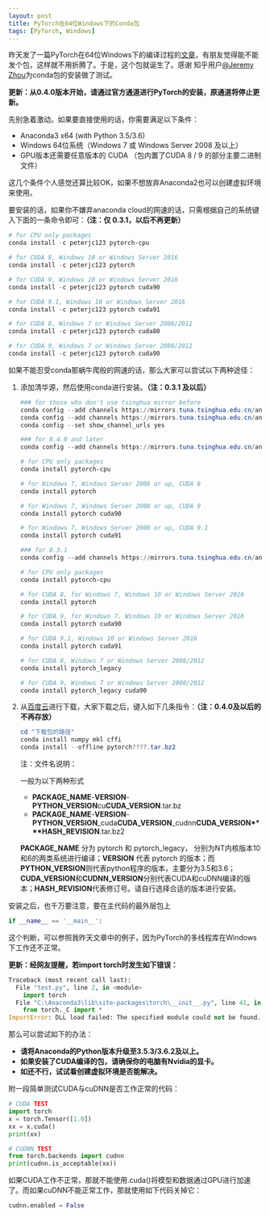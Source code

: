 ```yaml
---
layout: post
title: PyTorch在64位Windows下的Conda包
tags: [PyTorch, Windows]
---
```

昨天发了一篇PyTorch在64位Windows下的编译过程的[文章](/2017-05-11-pytorch-compile/)，有朋友觉得能不能发个包，这样就不用折腾了。于是，这个包就诞生了。感谢
知乎用户[@Jeremy Zhou](https://www.zhihu.com/people/c5b7d1e582f38be362aac663f691da77)为conda包的安装做了测试。

__更新：从0.4.0版本开始，请通过官方通道进行PyTorch的安装，原通道将停止更新。__

先别急着激动。如果要直接使用的话，你需要满足以下条件：
- Anaconda3 x64 (with Python 3.5/3.6)
- Windows 64位系统（Windows 7 或 Windows Server 2008 及以上）
- GPU版本还需要任意版本的 CUDA （包内置了CUDA 8 / 9 的部分主要二进制文件）

这几个条件个人感觉还算比较OK，如果不想放弃Anaconda2也可以创建虚拟环境来使用。

要安装的话，如果你不嫌弃anaconda cloud的网速的话，只需根据自己的系统键入下面的一条命令即可：__（注：仅 0.3.1，以后不再更新）__

```powershell
# for CPU only packages
conda install -c peterjc123 pytorch-cpu

# for CUDA 8, Windows 10 or Windows Server 2016
conda install -c peterjc123 pytorch

# for CUDA 9, Windows 10 or Windows Server 2016
conda install -c peterjc123 pytorch cuda90

# for CUDA 9.1, Windows 10 or Windows Server 2016
conda install -c peterjc123 pytorch cuda91

# for CUDA 8, Windows 7 or Windows Server 2008/2012
conda install -c peterjc123 pytorch cuda80

# for CUDA 9, Windows 7 or Windows Server 2008/2012
conda install -c peterjc123 pytorch cuda90
```

如果不能忍受conda那蜗牛爬般的网速的话，那么大家可以尝试以下两种途径：

1. 添加清华源，然后使用conda进行安装。__（注：0.3.1 及以后）__

    ```powershell
    ### for those who don't use tsinghua mirror before
    conda config --add channels https://mirrors.tuna.tsinghua.edu.cn/anaconda/pkgs/free/
    conda config --add channels https://mirrors.tuna.tsinghua.edu.cn/anaconda/pkgs/main/
    conda config --set show_channel_urls yes

    ### for 0.4.0 and later
    conda config --add channels https://mirrors.tuna.tsinghua.edu.cn/anaconda/cloud/pytorch/

    # for CPU only packages
    conda install pytorch-cpu

    # for Windows 7, Windows Server 2008 or up, CUDA 8
    conda install pytorch

    # for Windows 7, Windows Server 2008 or up, CUDA 9
    conda install pytorch cuda90

    # for Windows 7, Windows Server 2008 or up, CUDA 9.1
    conda install pytorch cuda91

    ### for 0.3.1
    conda config --add channels https://mirrors.tuna.tsinghua.edu.cn/anaconda/cloud/peterjc123/

    # for CPU only packages
    conda install pytorch-cpu

    # for CUDA 8, for Windows 7, Windows 10 or Windows Server 2016
    conda install pytorch

    # for CUDA 9, for Windows 7, Windows 10 or Windows Server 2016
    conda install pytorch cuda90

    # for CUDA 9.1, Windows 10 or Windows Server 2016
    conda install pytorch cuda91

    # for CUDA 8, Windows 7 or Windows Server 2008/2012
    conda install pytorch_legacy

    # for CUDA 9, Windows 7 or Windows Server 2008/2012
    conda install pytorch_legacy cuda90
    ```

2. 从[百度云](https://link.zhihu.com/?target=https%3A//pan.baidu.com/s/1dF6ayLr)进行下载，大家下载之后，键入如下几条指令：__（注：0.4.0及以后的不再存放）__

    ```powershell
    cd "下载包的路径"
    conda install numpy mkl cffi
    conda install --offline pytorch????.tar.bz2
    ```

    注：文件名说明：

    一般为以下两种形式
    - **PACKAGE_NAME**-**VERSION**-**PYTHON_VERSION**cu**CUDA_VERSION**.tar.bz
    - **PACKAGE_NAME**-**VERSION**-**PYTHON_VERSION**_cuda**CUDA_VERSION**_cudnn**CUDA_VERSION****HASH_REVISION**.tar.bz2

    **PACKAGE_NAME** 分为 pytorch 和 pytorch_legacy， 分别为NT内核版本10和6的两类系统进行编译；__VERSION__ 代表 pytorch 的版本；而**PYTHON_VERSION**则代表python程序的版本，主要分为3.5和3.6；**CUDA_VERSION**和**CUDNN_VERSION**分别代表CUDA和cuDNN编译的版本；**HASH_REVISION**代表修订号。请自行选择合适的版本进行安装。

安装之后，也千万要注意，要在主代码的最外层包上
```python
if __name__ == '__main__':
```
这个判断，可以参照我昨天文章中的例子，因为PyTorch的多线程库在Windows下工作还不正常。

__更新：经网友提醒，若import torch时发生如下错误：__

```python
Traceback (most recent call last):
  File "test.py", line 2, in <module>
    import torch
  File "C:\Anaconda3\lib\site-packages\torch\__init__.py", line 41, in <module>
    from torch._C import *
ImportError: DLL load failed: The specified module could not be found.
```

那么可以尝试如下的办法：
- __请将Anaconda的Python版本升级至3.5.3/3.6.2及以上。__
- __如果安装了CUDA编译的包，请确保你的电脑有Nvidia的显卡。__
- __如还不行，试试看创建虚拟环境是否能解决。__

附一段简单测试CUDA与cuDNN是否工作正常的代码：
```python
# CUDA TEST
import torch
x = torch.Tensor([1.0])
xx = x.cuda()
print(xx)

# CUDNN TEST
from torch.backends import cudnn
print(cudnn.is_acceptable(xx))
```
如果CUDA工作不正常，那就不能使用.cuda()将模型和数据通过GPU进行加速了。而如果cuDNN不能正常工作，那就使用如下代码关掉它：
```python
cudnn.enabled = False
```
